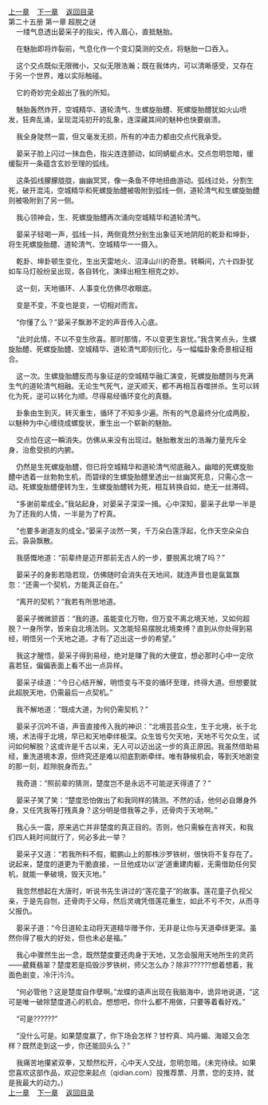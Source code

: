 
[上一章](https://github.com/xiaominghe2014/spider_book/blob/master/book/知北游/第358章.md)&nbsp;&nbsp;&nbsp;&nbsp;[下一章](https://github.com/xiaominghe2014/spider_book/blob/master/book/知北游/第360章.md)&nbsp;&nbsp;&nbsp;&nbsp;[返回目录](https://github.com/xiaominghe2014/spider_book/blob/master/book/知北游/README.md)
<br /> 第二十五册 第一章 超脱之谜<br />
        一缕气息透出晏采子的指尖，传入眉心，直抵魅胎。

    在魅胎即将炸裂前，气息化作一个变幻莫测的交点，将魅胎一口吞入。

    这个交点既似无限微小，又似无限浩瀚；既在我体内，可以清晰感受，又存在于另一个世界，难以实际触碰。

    它的奇妙完全超出了我的所知。

    魅胎轰然炸开，空城精华、道轮清气、生螺旋胎醴、死螺旋胎醴犹如火山喷发，狂奔乱涌，呈现混沌初开的乱象，连深藏其间的魅种也快要崩溃。

    我全身陡然一震，但又毫发无损，所有的冲击力都由交点代我承受。

    晏采子脸上闪过一抹血色，指尖连连颤动，如同蜻蜓点水。交点忽明忽暗，缓缓裂开一条蕴含玄妙至理的弧线。

    这条弧线朦朦胧胧，幽幽冥冥，像一条鱼不停地扭曲游动。弧线过处，分割生死，破开混沌，空城精华和死螺旋胎醴被吸附到弧线一侧，道轮清气和生螺旋胎醴则被吸附到了另一侧。

    我心领神会，生、死螺旋胎醴再次涌向空城精华和道轮清气。

    晏采子轻喝一声，弧线一抖，两侧竟然分别生出象征天地阴阳的乾卦和坤卦，将生死螺旋胎醴、道轮清气、空城精华一一摄入。

    乾卦、坤卦顿生变化，生出天雷地火、沼泽山川的奇景。转瞬间，六十四卦犹如车马灯般纷呈出现，各自转化，演绎出相生相克之妙。

    这一刻，天地循环、人事变化仿佛尽收眼底。

    变是不变，不变也是变，一切相对而言。

    “你懂了么？”晏采子飘渺不定的声音传入心底。

    “此时此情，不以不变生欣喜。那时那情，不以变更生哀忧。”我含笑点头，生螺旋胎醴、死螺旋胎醴、空城精华、道轮清气即刻衍化，与一幅幅卦象奇景相证相合。

    这一次。生螺旋胎醴反而与象征逆的空城精华融汇演变，死螺旋胎醴则与充满生气的道轮清气相融。无论生气死气，逆天顺天，都不再相互吞噬拼杀。生可以转化为死，逆可以转化为顺。尽得易经循环变化的真髓。

    卦象由生到灭。转灭重生，循环了不知多少遍。所有的气息最终分化成两股，以魅种为中心缠绕成螺旋状，重生出一个崭新的魅胎。

    交点恰在这一瞬消失。仿佛从来没有出现过。魅胎散发出的浩瀚力量充斥全身，治愈受损的内腑。

    仍然是生死螺旋胎醴，但已将空城精华和道轮清气彻底融入。幽暗的死螺旋胎醴中透着一丝勃勃生机，而碧绿的生螺旋胎醴里透出一丝幽冥死息，只需心念一动。死螺旋胎醴便转为生，生螺旋胎醴转为死，相互转换自如，绝无一丝滞碍。

    “多谢前辈成全。”我站起身，对晏采子深深一揖。心中深知，晏采子此举一半是为了还我的人情，一半是为了柠真。

    “也要多谢道友的成全。”晏采子淡然一笑，千万朵白莲浮起，化作天空朵朵白云。袅袅飘散。

    我感慨地道：“前辈终是迈开那前无古人的一步，要脱离北境了吗？”

    晏采子的身影若隐若现，仿佛随时会消失在天地间，就连声音也是氤氲飘忽：“还需一个契机，方能真正自在。”

    “离开的契机？”我若有所思地道。

    晏采子微微颔首：“我的道。虽能变化万物，但万变不离北境天地，又如何超脱？一身所学，皆来自北境法则。又怎能轻易摆脱北境束缚？直到从你处得到易经，明悟另一个天地之道。才有了迈出这一步的希望。”

    我这才醒悟，晏采子得到易经，绝对是赚了我的大便宜，想必那时心中一定欣喜若狂，偏偏表面上看不出一点异样。

    晏采子续道：“今日心结开解，明悟变与不变的循环至理，终得大道。但想要就此超脱天地，仍需最后一点契机。”

    我不解地道：“既成大道，为何仍需契机？”

    晏采子沉吟不语，声音直接传入我的神识：“北境芸芸众生，生于北境，长于北境，术法得于北境，早已和天地牵绊极深。众生皆亏欠天地，天地不亏欠众生，试问如何解脱？这或许是千古以来，无人可以迈出这一步的真正原因。我虽然借助易经，重洗道境本源，但终究还是难以彻底割断牵绊。唯有静候机会，等到天地剧变的那一刻，趁隙脱身而去。”

    我奇道：“照前辈的猜测，楚度岂不是永远不可能逆天得道了？”

    晏采子笑了笑：“楚度恐怕做出了和我同样的猜测。不然的话，他何必自爆身外身，又任凭我等打残真身？这分明是借我等之手，还骨肉于天地啊。”

    我心头一震，原来逃亡并非楚度的真正目的。否则，他只需躲在吉祥天，和我们四人耗时间就行了，何必多此一举？

    晏采子又道：“若我所料不假，鲲鹏山上的那株沙罗铁树，很快将不复存在了。说起来，楚度的道更为干脆直接，一旦他成功以‘逆’道重建肉躯，无需借助任何契机，就能一拳破境，毁天灭地。”

    我忽然想起在大唐时，听说书先生讲过的“莲花童子”的故事。莲花童子仇视父亲，于是先自刎，还骨肉于父母，然后灵魂凭借莲花重生，如此不亏不欠，从而寻父报仇。

    晏采子道：“今日道轮主动将天道精华赠予你，无非是让你与天道牵绊更深。虽然你得了极大的好处，但也未必是福。”

    我心中骤然生出一念，既然楚度要还肉身于天地，又怎会服用天地所生的灵药——葳蕤翡翠？楚度若是捣毁沙罗铁树，师父怎么办？除非??????想着想着，我面色剧变，冷汗汵汵。

    “何必管他？这是楚度自作孽啊。”龙蝶的语声出现在我脑海中，诡异地说道，“这可是唯一破除楚度道心的机会。想想吧，你什么都不用做，只要等着看好戏。”

    “可是??????”

    “没什么可是。如果楚度赢了，你下场会怎样？甘柠真、鸠丹媚、海姬又会怎样？既然走到这一步，你还能回头么？”

    我痛苦地攥紧双拳，又颓然松开，心中天人交战，忽明忽暗。(未完待续。如果您喜欢这部作品，欢迎您来起点（qidian.com）投推荐票、月票，您的支持，就是我最大的动力。)
  <br />
[上一章](https://github.com/xiaominghe2014/spider_book/blob/master/book/知北游/第358章.md)&nbsp;&nbsp;&nbsp;&nbsp;[下一章](https://github.com/xiaominghe2014/spider_book/blob/master/book/知北游/第360章.md)&nbsp;&nbsp;&nbsp;&nbsp;[返回目录](https://github.com/xiaominghe2014/spider_book/blob/master/book/知北游/README.md)
